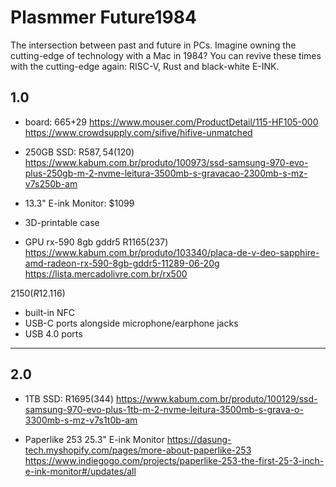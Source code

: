 # Plasmmer Future1984

The intersection between past and future in PCs. Imagine owning the cutting-edge of technology with a Mac in 1984? You can revive these times with the cutting-edge again: RISC-V, Rust and black-white E-INK.

## 1.0

* board: $665+$29 https://www.mouser.com/ProductDetail/115-HF105-000 https://www.crowdsupply.com/sifive/hifive-unmatched

* 250GB SSD: R$587,54 ($120) https://www.kabum.com.br/produto/100973/ssd-samsung-970-evo-plus-250gb-m-2-nvme-leitura-3500mb-s-gravacao-2300mb-s-mz-v7s250b-am

* 13.3" E-ink Monitor: $1099

* 3D-printable case

* GPU rx-590 8gb gddr5 R$1165 ($237) https://www.kabum.com.br/produto/103340/placa-de-v-deo-sapphire-amd-radeon-rx-590-8gb-gddr5-11289-06-20g https://lista.mercadolivre.com.br/rx500

$2150 (R$12.116)

* built-in NFC
* USB-C ports alongside microphone/earphone jacks
* USB 4.0 ports

----

## 2.0

* 1TB SSD: R$1695 ($344) https://www.kabum.com.br/produto/100129/ssd-samsung-970-evo-plus-1tb-m-2-nvme-leitura-3500mb-s-grava-o-3300mb-s-mz-v7s1t0b-am

* Paperlike 253 25.3" E-ink Monitor https://dasung-tech.myshopify.com/pages/more-about-paperlike-253 https://www.indiegogo.com/projects/paperlike-253-the-first-25-3-inch-e-ink-monitor#/updates/all
